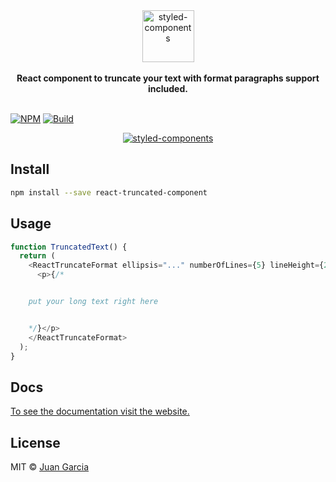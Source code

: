 <div align="center">
  <a href="https://juangl.github.io/react-truncated-component/">
    <img alt="styled-components" src="https://react-truncated-component.now.sh/static/logo.png" height="83px" />
  </a>
</div>

<br />

<div align="center">
  <strong>React component to truncate your text with format paragraphs support included.</strong>
  <br />
  <br />
</div>

[![NPM](https://img.shields.io/npm/v/react-truncated-component.svg)](https://www.npmjs.com/package/react-truncated-component) [![Build](https://travis-ci.com/juangl/react-truncated-component.svg?branch=master)](https://travis-ci.com/juangl/react-truncated-component)

<div align="center">
<a href="https://juangl.github.io/react-truncated-component/">
<img alt="styled-components" alt="example" src="https://react-truncated-component.now.sh/static/7xT19rLg5W.gif" />
</a>
</div>

## Install

```bash
npm install --save react-truncated-component
```

## Usage

```javascript
function TruncatedText() {
  return (
    <ReactTruncateFormat ellipsis="..." numberOfLines={5} lineHeight={23}>
      <p>{/*


    put your long text right here


    */}</p>
    </ReactTruncateFormat>
  );
}
```

## Docs

[To see the documentation visit the website.](https://react-truncated-component.now.sh)

## License

MIT © [Juan Garcia](https://github.com/juangl)
